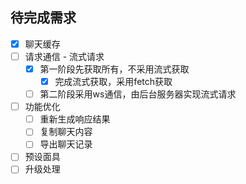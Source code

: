 ## 待完成需求

+ [x] 聊天缓存
+ [ ] 请求通信 - 流式请求
  + [x] 第一阶段先获取所有，不采用流式获取
    + [x] 完成流式获取，采用fetch获取
  + [ ] 第二阶段采用ws通信，由后台服务器实现流式请求
+ [ ] 功能优化
  + [ ] 重新生成响应结果
  + [ ] 复制聊天内容
  + [ ] 导出聊天记录
+ [ ] 预设面具
+ [ ] 升级处理
